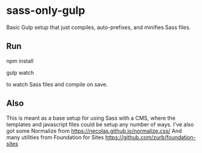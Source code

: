# sass-only-gulp
Basic Gulp setup that just compiles, auto-prefixes, and minifies Sass files.

## Run

npm install

gulp watch

to watch Sass files and compile on save.

## Also

This is meant as a base setup for using Sass with a CMS, where the templates and javascript files could be setup any number of ways.
I've also got some Normalize from https://necolas.github.io/normalize.css/
And many utilities from Foundation for Sites https://github.com/zurb/foundation-sites
